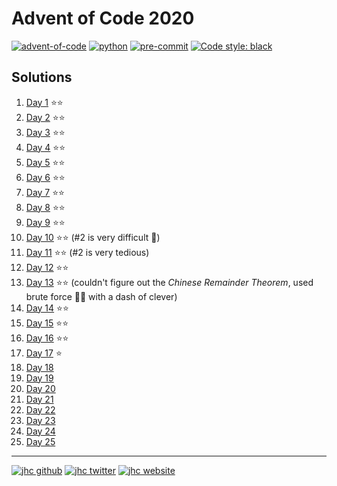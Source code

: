 # Advent of Code 2020

[![advent-of-code](https://img.shields.io/badge/Advent_of_Code-2020-F80046.svg?style=flat)](https://adventofcode.com)
[![python](https://img.shields.io/badge/Python-3.8-3776AB.svg?style=flat&logo=python&logoColor=FFDB4D)](https://www.python.org)
[![pre-commit](https://img.shields.io/badge/pre--commit-enabled-brightgreen?logo=pre-commit&logoColor=white)](https://github.com/pre-commit/pre-commit)
[![Code style: black](https://img.shields.io/badge/code%20style-black-000000.svg)](https://github.com/psf/black)

## Solutions

1. [Day 1](challenges/01_challenge.py) ⭐️⭐️
2. [Day 2](challenges/02_challenge.py) ⭐️⭐️
3. [Day 3](challenges/03_challenge.py) ⭐️⭐️
4. [Day 4](challenges/04_challenge.py) ⭐️⭐️
5. [Day 5](challenges/05_challenge.py) ⭐️⭐️
6. [Day 6](challenges/06_challenge.py) ⭐️⭐️
7. [Day 7](challenges/07_challenge.py) ⭐️⭐️
8. [Day 8](challenges/08_challenge.py) ⭐️⭐️
9. [Day 9](challenges/09_challenge.py) ⭐️⭐️
10. [Day 10](challenges/10_challenge.py) ⭐️⭐️ (#2 is very difficult 🥵)
11. [Day 11](challenges/11_challenge.py) ⭐️⭐️ (#2 is very tedious)
12. [Day 12](challenges/12_challenge.py) ⭐️⭐️
13. [Day 13](challenges/13_challenge.py) ⭐️⭐️ (couldn't figure out the *Chinese Remainder Theorem*, used brute force 💪🏼 with a dash of clever)
14. [Day 14](challenges/14_challenge.py) ⭐️⭐️
15. [Day 15](challenges/15_challenge.py) ⭐️⭐️
16. [Day 16](challenges/16_challenge.py) ⭐️⭐️
17. [Day 17](challenges/17_challenge.py) ⭐️
18. [Day 18](challenges/18_challenge.py)
19. [Day 19](challenges/19_challenge.py)
20. [Day 20](challenges/20_challenge.py)
21. [Day 21](challenges/21_challenge.py)
22. [Day 22](challenges/22_challenge.py)
23. [Day 23](challenges/23_challenge.py)
24. [Day 24](challenges/24_challenge.py)
25. [Day 25](challenges/25_challenge.py)

---

[![jhc github](https://img.shields.io/badge/GitHub-jhrcook-181717.svg?style=flat&logo=github)](https://github.com/jhrcook)
[![jhc twitter](https://img.shields.io/badge/Twitter-@JoshDoesA-00aced.svg?style=flat&logo=twitter)](https://twitter.com/JoshDoesa)
[![jhc website](https://img.shields.io/badge/Website-Joshua_Cook-5087B2.svg?style=flat&logo=telegram)](https://joshuacook.netlify.com)
